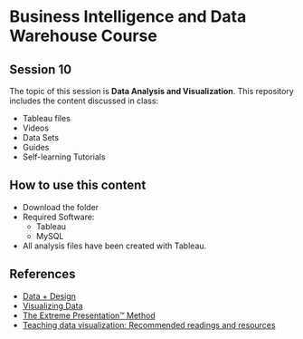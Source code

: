 # Business Intelligence and Data Warehouse Course

## Session 10

The topic of this session is **Data Analysis and Visualization**. This repository includes the content discussed in class:

  - Tableau files
  - Videos
  - Data Sets
  - Guides
  - Self-learning Tutorials
  
## How to use this content

  - Download the folder
  - Required Software:
	  - Tableau
	  - MySQL
  - All analysis files have been created with Tableau.
  
  ## References
  
   - [Data + Design](https://infoactive.co/data-design/titlepage01.html)
   - [Visualizing Data](http://www.visualisingdata.com/resources/)
   - [The Extreme Presentation™ Method](https://extremepresentation.com)
   - [Teaching data visualization: Recommended readings and resources](http://www.mulinblog.com/teaching-data-visualization-recommended-readings-and-resources/)
